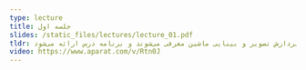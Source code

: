 ```yaml
---
type: lecture
title: جلسه اول
slides: /static_files/lectures/lecture_01.pdf
tldr: در این جلسه برخی کاربردهای پردازش تصویر و بینایی ماشین معرفی می‌شوند و برنامه درس ارائه می‌شود.
video: https://www.aparat.com/v/Rtn0J
---
```

